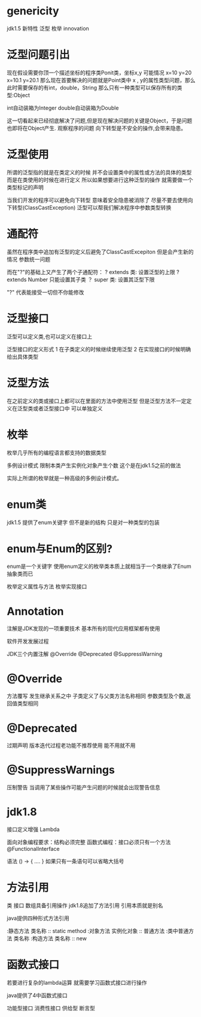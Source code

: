 # genericity

jdk1.5 新特性 
泛型 枚举 innovation

# 泛型问题引出

现在假设需要你顶一个描述坐标的程序类Ponit类，坐标x,y 
可能情况 x=10 y=20  x=10.1 y=20.1
那么现在首要解决的问题就是Point类中 x , y的属性类型问题，那么此时需要保存的有int，double，String 那么只有一种类型可以保存所有的类型:Object

int自动装箱为Integer  double自动装箱为Double 

这一切看起来已经彻底解决了问题,但是现在解决问题的关键是Object，于是问题也即将在Object产生.
观察程序的问题
向下转型是不安全的操作,会带来隐患。

# 泛型使用

所谓的泛型指的就是在类定义的时候
并不会设置类中的属性或方法的具体的类型
而是在类使用的时候在进行定义
所以如果想要进行这种泛型的操作
就需要做一个类型标记的声明


当我们开发的程序可以避免向下转型
意味着安全隐患被消除了
尽量不要去使用向下转型(ClassCastException)
泛型可以帮我们解决程序中参数类型转换

# 通配符

虽然在程序类中追加有泛型的定义后避免了ClassCastExcepiton
但是会产生新的情况
参数统一问题

而在"?"的基础上又产生了两个子通配符：
 ? extends 类: 设置泛型的上限
    ? extends Number 只能设置其子类 
 ？ super 类: 设置其泛型下限

"?" 代表能接受一切但不你能修改

# 泛型接口

泛型可以定义类,也可以定义在接口上

泛型接口的定义形式
1 在子类定义的时候继续使用泛型
2 在实现接口的时候明确给出具体类型

# 泛型方法

在之前定义的类或接口上都可以在里面的方法中使用泛型
但是泛型方法不一定定义在泛型类或者泛型接口中
可以单独定义

# 枚举

枚举几乎所有的编程语言都支持的数据类型

多例设计模式
限制本类产生实例化对象产生个数
这个是在jdk1.5之前的做法

实际上所谓的枚举就是一种高级的多例设计模式。

# enum类

jdk1.5 提供了enum关键字
但不是新的结构 只是对一种类型的包装

# enum与Enum的区别?

enum是一个关键字
使用enum定义的枚举类本质上就相当于一个类继承了Enum抽象类而已

枚举定义属性与方法
枚举实现接口

# Annotation

注解是JDK发现的一项重要技术
基本所有的现代应用框架都有使用

软件开发发展过程

JDK三个内置注解
@Override  @Deprecated @SuppressWarning

# @Override

方法覆写
发生继承关系之中
子类定义了与父类方法名称相同
参数类型及个数,返回值类型相同

# @Deprecated

过期声明
版本迭代过程老功能不推荐使用
能不用就不用

# @SuppressWarnings

压制警告
当调用了某些操作可能产生问题的时候就会出现警告信息

# jdk1.8 

接口定义增强
Lambda

面向对象编程要求：结构必须完整
函数式编程：接口必须只有一个方法 
@FunctionalInterface

语法 () -> { .... }
如果只有一条语句可以省略大括号

# 方法引用

类 接口 数组具备引用操作
jdk1.8追加了方法引用
引用本质就是别名

java提供四种形式方法引用

:静态方法 类名称 :: static method
:对象方法 实例化对象 :: 普通方法
:类中普通方法 类名称 
:构造方法 类名称 :: new

# 函数式接口

若要进行复杂的lambda运算
就需要学习函数式接口进行操作

java提供了4中函数式接口

功能型接口
消费性接口
供给型
断言型
